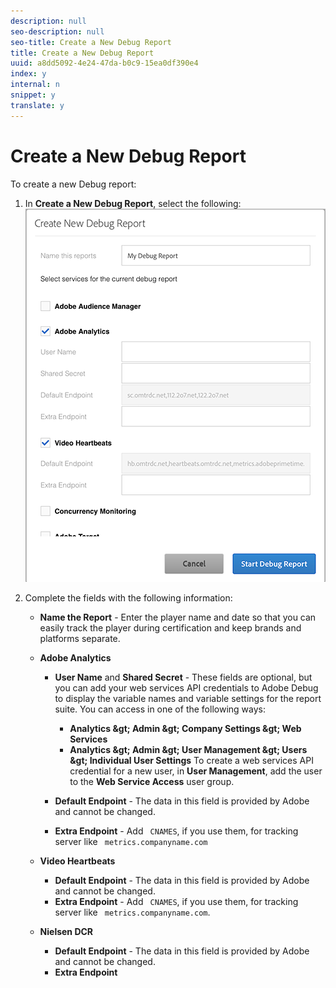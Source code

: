 ```yaml
---
description: null
seo-description: null
seo-title: Create a New Debug Report
title: Create a New Debug Report
uuid: a8dd5092-4e24-47da-b0c9-15ea0df390e4
index: y
internal: n
snippet: y
translate: y
---
```


# Create a New Debug Report

To create a new Debug report: 


1. In **Create a New Debug Report**, select the following: <a id="fig_DD6BC87024A2459E8DFBE76AC8AEBD21"></a> ![](assets/create-new-debug-report.png) 

1. Complete the fields with the following information: 
    * **Name the Report** - Enter the player name and date so that you can easily track the player during certification and keep brands and platforms separate.
    * **Adobe Analytics** 
        * **User Name** and **Shared Secret** - These fields are optional, but you can add your web services API credentials to Adobe Debug to display the variable names and variable settings for the report suite. You can access in one of the following ways:         
            * **Analytics &amp;gt; Admin &amp;gt; Company Settings &amp;gt; Web Services**
            * **Analytics &amp;gt; Admin &amp;gt; User Management &amp;gt; Users &amp;gt; Individual User Settings** To create a web services API credential for a new user, in **User Management**, add the user to the **Web Service Access** user group. 



        * **Default Endpoint** - The data in this field is provided by Adobe and cannot be changed.
        * **Extra Endpoint** - Add ` CNAMES`, if you use them, for tracking server like ` metrics.companyname.com`

    * **Video Heartbeats** 
        * **Default Endpoint** - The data in this field is provided by Adobe and cannot be changed.
        * **Extra Endpoint** - Add ` CNAMES`, if you use them, for tracking server like ` metrics.companyname.com`.

    * **Nielsen DCR** 
        * **Default Endpoint** - The data in this field is provided by Adobe and cannot be changed.
        * **Extra Endpoint**




